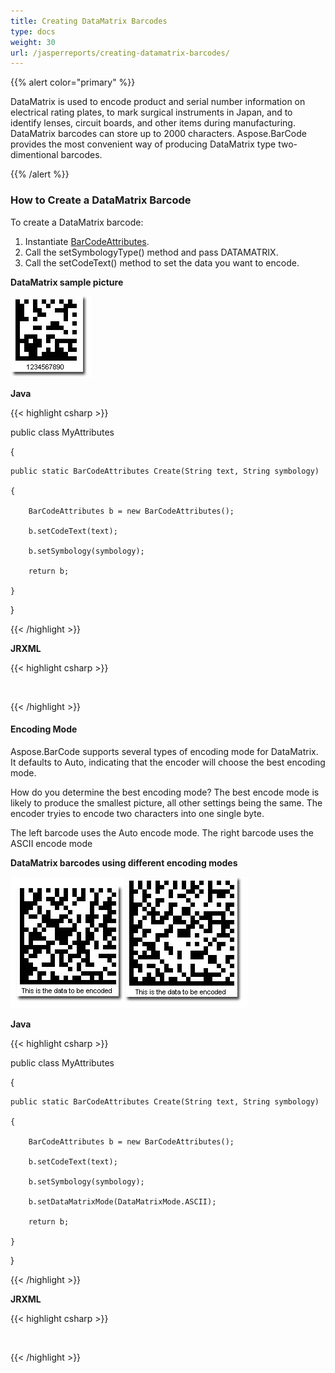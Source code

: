 ```yaml
---
title: Creating DataMatrix Barcodes
type: docs
weight: 30
url: /jasperreports/creating-datamatrix-barcodes/
---
```


{{% alert color="primary" %}} 

DataMatrix is used to encode product and serial number information on electrical rating plates, to mark surgical instruments in Japan, and to identify lenses, circuit boards, and other items during manufacturing. DataMatrix barcodes can store up to 2000 characters. Aspose.BarCode provides the most convenient way of producing DataMatrix type two-dimentional barcodes. 

{{% /alert %}} 
### **How to Create a DataMatrix Barcode**
To create a DataMatrix barcode:

1. Instantiate [BarCodeAttributes](/pages/createpage.action?spaceKey=barcodejasperreports&title=BarCodeAttributes&linkCreation=true&fromPageId=14221332).
1. Call the setSymbologyType() method and pass DATAMATRIX.
1. Call the setCodeText() method to set the data you want to encode.

**DataMatrix sample picture** 

![todo:image_alt_text](creating-datamatrix-barcodes_1.png)

**Java**

{{< highlight csharp >}}

 public class MyAttributes

{

    public static BarCodeAttributes Create(String text, String symbology)

    {

        BarCodeAttributes b = new BarCodeAttributes();

        b.setCodeText(text);

        b.setSymbology(symbology);

        return b;

    }

}



{{< /highlight >}}

**JRXML**

{{< highlight csharp >}}

 <image hAlign="Center">

<reportElement x="0" y="600"  width="500" height="250" />                

<imageExpression class="net.sf.jasperreports.engine.JRRenderable">

   <![CDATA[new com.aspose.barcode.jr.BarCodeRenderer(MyAttributes.Create(

      "12345678", "DATAMATRIX")

   )]]>

</imageExpression>

</image>



{{< /highlight >}}
#### **Encoding Mode**
Aspose.BarCode supports several types of encoding mode for DataMatrix. It defaults to Auto, indicating that the encoder will choose the best encoding mode. 

How do you determine the best encoding mode? The best encode mode is likely to produce the smallest picture, all other settings being the same. The encoder tryies to encode two characters into one single byte. 

The left barcode uses the Auto encode mode. The right barcode uses the ASCII encode mode 

**DataMatrix barcodes using different encoding modes** 

![todo:image_alt_text](creating-datamatrix-barcodes_2.png)

**Java**

{{< highlight csharp >}}

 public class MyAttributes

{

    public static BarCodeAttributes Create(String text, String symbology)

    {

        BarCodeAttributes b = new BarCodeAttributes();

        b.setCodeText(text);

        b.setSymbology(symbology);

        b.setDataMatrixMode(DataMatrixMode.ASCII);

        return b;

    }

}



{{< /highlight >}}

**JRXML**

{{< highlight csharp >}}

 <image hAlign="Center">

<reportElement x="0" y="600"  width="500" height="250" />                

<imageExpression class="net.sf.jasperreports.engine.JRRenderable">

   <![CDATA[new com.aspose.barcode.jr.BarCodeRenderer(MyAttributes.Create(

      "This is the data to be encoded", "DATAMATRIX")

   )]]>

</imageExpression>

</image>



{{< /highlight >}}
